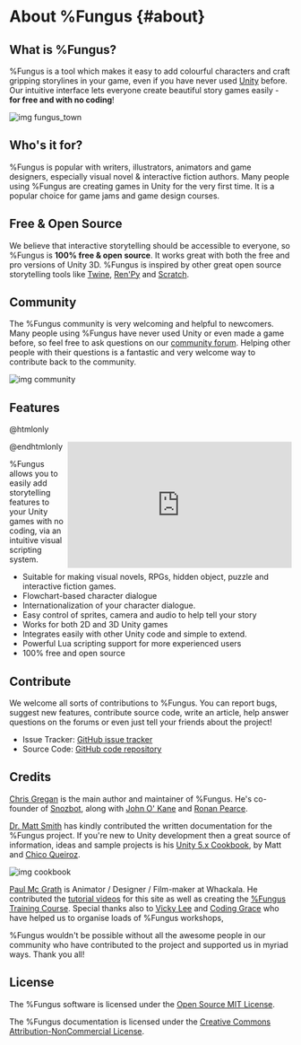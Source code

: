 # About %Fungus {#about}

## What is %Fungus?

%Fungus is a tool which makes it easy to add colourful characters and craft gripping storylines in your game, even if you have never used <a href="http://unity3d.com" target="_blank">Unity</a> before. Our intuitive interface lets everyone create beautiful story games easily - <b>for free and with no coding</b>!

![img fungus_town]

## Who's it for?
%Fungus is popular with writers, illustrators, animators and game designers, especially visual novel & interactive fiction authors. Many people using %Fungus are creating games in Unity for the very first time. It is a popular choice for game jams and game design courses.

## Free & Open Source

We believe that interactive storytelling should be accessible to everyone, so %Fungus is <b>100% free & open source</b>. It works great with both the free and pro versions of Unity 3D. %Fungus is inspired by other great open source storytelling tools like [Twine], [Ren'Py] and [Scratch].

## Community

The %Fungus community is very welcoming and helpful to newcomers. Many people using %Fungus have never used Unity or even made a game before, so feel free to ask questions on our [community forum]. Helping other people with their questions is a fantastic and very welcome way to contribute back to the community.

![img community]

## Features

@htmlonly
<div align="center" style="float:right;">
<iframe width="400" height="225" src="https://youtube.com/embed/kP767dFQaCU?t=5m20s" frameborder="0" allowfullscreen></iframe>
</div>
@endhtmlonly

%Fungus allows you to easily add storytelling features to your Unity games with no coding, via an intuitive visual scripting system.

- Suitable for making visual novels, RPGs, hidden object, puzzle and interactive fiction games.
- Flowchart-based character dialogue
- Internationalization of your character dialogue.
- Easy control of sprites, camera and audio to help tell your story
- Works for both 2D and 3D Unity games
- Integrates easily with other Unity code and simple to extend.
- Powerful Lua scripting support for more experienced users
- 100% free and open source

## Contribute

We welcome all sorts of contributions to %Fungus. You can report bugs, suggest new features, contribute source code, write an article, help answer questions on the forums or even just tell your friends about the project!

- Issue Tracker: [GitHub issue tracker]
- Source Code: [GitHub code repository]

## Credits

[Chris Gregan] is the main author and maintainer of %Fungus. He's co-founder of [Snozbot], along with [John O' Kane] and [Ronan Pearce].

[Dr. Matt Smith] has kindly contributed the written documentation for the %Fungus project. If you're new to Unity development then a great source of information, ideas and sample projects is his [Unity 5.x Cookbook], by Matt and [Chico Queiroz].

![img cookbook]

[Paul Mc Grath] is Animator / Designer / Film-maker at Whackala. He contributed the [tutorial videos] for this site as well as creating the [%Fungus Training Course]. Special thanks also to [Vicky Lee] and [Coding Grace] who have helped us to organise loads of %Fungus workshops,

%Fungus wouldn't be possible without all the awesome people in our community who have contributed to the project and supported us in myriad ways. Thank you all!

## License

The %Fungus software is licensed under the [Open Source MIT License].

The %Fungus documentation is licensed under the [Creative Commons Attribution-NonCommercial License].

[Snozbot]: http://snozbot.com
[Chris Gregan]: http://twitter.com/gofungus
[John O' Kane]: https://twitter.com/johnokane
[Ronan Pearce]: https://twitter.com/ronanpearce
[Vicky Lee]: https://twitter.com/whykay
[Paul Mc Grath]: http://whackala.com
[Coding Grace]: https://www.codinggrace.com
[tutorial videos]: tutorial_videos/index.md
[%Fungus Training Course]: training_course/index.md
[FungusGames.com]: http://www.fungusgames.com
[community forum]: http://fungusgames.com/forum
[Twine]: http://twinery.org
[Ren'Py]: https://www.renpy.org
[Scratch]: https://scratch.mit.edu
[GitHub issue tracker]: https://github.com/snozbot/fungus/issues
[GitHub code repository]: https://github.com/snozbot/fungus
[Dr. Matt Smith]: https://github.com/dr-matt-smith/
[Creative Commons Attribution-NonCommercial License]: https://creativecommons.org/licenses/by-nc/3.0/
[Open Source MIT License]: https://github.com/snozbot/fungus/blob/master/LICENSE
[Unity 5.x Cookbook]: https://www.packtpub.com/game-development/unity-5x-cookbook
[Chico Queiroz]: https://www.linkedin.com/in/chicoqueiroz

[img community]: ./about/community.jpeg
[img fungus_town]: ./about/fungus_town.png
[img cookbook]: ./about/B03899_MockupCover_Cookbook.jpg


